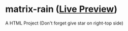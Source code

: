 # matrix-rain ([Live Preview](https://b1bxonty.github.io/matrix-rain/))
A HTML Project (Don't forget give star on right-top side)
